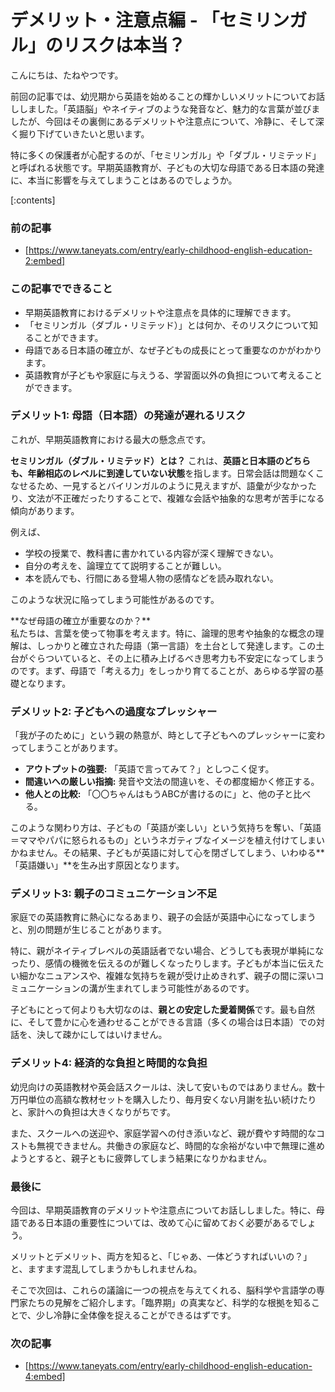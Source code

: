 # デメリット・注意点編 - 「セミリンガル」のリスクは本当？
こんにちは、たねやつです。

前回の記事では、幼児期から英語を始めることの輝かしいメリットについてお話ししました。「英語脳」やネイティブのような発音など、魅力的な言葉が並びましたが、今回はその裏側にあるデメリットや注意点について、冷静に、そして深く掘り下げていきたいと思います。

特に多くの保護者が心配するのが、「セミリンガル」や「ダブル・リミテッド」と呼ばれる状態です。早期英語教育が、子どもの大切な母語である日本語の発達に、本当に影響を与えてしまうことはあるのでしょうか。

[:contents]

### 前の記事
- [https://www.taneyats.com/entry/early-childhood-english-education-2:embed]

### この記事でできること
- 早期英語教育におけるデメリットや注意点を具体的に理解できます。
- 「セミリンガル（ダブル・リミテッド）」とは何か、そのリスクについて知ることができます。
- 母語である日本語の確立が、なぜ子どもの成長にとって重要なのかがわかります。
- 英語教育が子どもや家庭に与えうる、学習面以外の負担について考えることができます。

### デメリット1: 母語（日本語）の発達が遅れるリスク
これが、早期英語教育における最大の懸念点です。

**セミリンガル（ダブル・リミテッド）とは？**
これは、**英語と日本語のどちらも、年齢相応のレベルに到達していない状態**を指します。日常会話は問題なくこなせるため、一見するとバイリンガルのように見えますが、語彙が少なかったり、文法が不正確だったりすることで、複雑な会話や抽象的な思考が苦手になる傾向があります。

例えば、
- 学校の授業で、教科書に書かれている内容が深く理解できない。
- 自分の考えを、論理立てて説明することが難しい。
- 本を読んでも、行間にある登場人物の感情などを読み取れない。

このような状況に陥ってしまう可能性があるのです。

<div class="div-warning">
  **なぜ母語の確立が重要なのか？**<br>
  私たちは、言葉を使って物事を考えます。特に、論理的思考や抽象的な概念の理解は、しっかりと確立された母語（第一言語）を土台として発達します。この土台がぐらついていると、その上に積み上げるべき思考力も不安定になってしまうのです。まず、母語で「考える力」をしっかり育てることが、あらゆる学習の基礎となります。
</div>

### デメリット2: 子どもへの過度なプレッシャー
「我が子のために」という親の熱意が、時として子どもへのプレッシャーに変わってしまうことがあります。

- **アウトプットの強要:** 「英語で言ってみて？」としつこく促す。
- **間違いへの厳しい指摘:** 発音や文法の間違いを、その都度細かく修正する。
- **他人との比較:** 「〇〇ちゃんはもうABCが書けるのに」と、他の子と比べる。

このような関わり方は、子どもの「英語が楽しい」という気持ちを奪い、「英語＝ママやパパに怒られるもの」というネガティブなイメージを植え付けてしまいかねません。その結果、子どもが英語に対して心を閉ざしてしまう、いわゆる**「英語嫌い」**を生み出す原因となります。

### デメリット3: 親子のコミュニケーション不足
家庭での英語教育に熱心になるあまり、親子の会話が英語中心になってしまうと、別の問題が生じることがあります。

特に、親がネイティブレベルの英語話者でない場合、どうしても表現が単純になったり、感情の機微を伝えるのが難しくなったりします。子どもが本当に伝えたい細かなニュアンスや、複雑な気持ちを親が受け止めきれず、親子の間に深いコミュニケーションの溝が生まれてしまう可能性があるのです。

子どもにとって何よりも大切なのは、**親との安定した愛着関係**です。最も自然に、そして豊かに心を通わせることができる言語（多くの場合は日本語）での対話を、決して疎かにしてはいけません。

### デメリット4: 経済的な負担と時間的な負担
幼児向けの英語教材や英会話スクールは、決して安いものではありません。数十万円単位の高額な教材セットを購入したり、毎月安くない月謝を払い続けたりと、家計への負担は大きくなりがちです。

また、スクールへの送迎や、家庭学習への付き添いなど、親が費やす時間的なコストも無視できません。共働きの家庭など、時間的な余裕がない中で無理に進めようとすると、親子ともに疲弊してしまう結果になりかねません。

### 最後に
今回は、早期英語教育のデメリットや注意点についてお話ししました。特に、母語である日本語の重要性については、改めて心に留めておく必要があるでしょう。

メリットとデメリット、両方を知ると、「じゃあ、一体どうすればいいの？」と、ますます混乱してしまうかもしれませんね。

そこで次回は、これらの議論に一つの視点を与えてくれる、脳科学や言語学の専門家たちの見解をご紹介します。「臨界期」の真実など、科学的な根拠を知ることで、少し冷静に全体像を捉えることができるはずです。

### 次の記事
- [https://www.taneyats.com/entry/early-childhood-english-education-4:embed]
